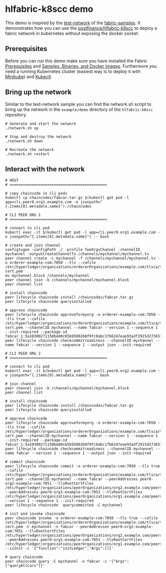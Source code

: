 # hlfabric-k8scc demo
This demo is inspired by the [test-network](https://github.com/hyperledger/fabric-samples/tree/master/test-network) of 
the [fabric-samples](https://github.com/hyperledger/fabric-samples).
It demonstrates how you can use the [postfinance/hlfabric-k8scc](https://github.com/postfinance/hlfabric-k8scc/) 
to deploy a fabric network in kubernetes without exposing the docker socket.

## Prerequisites
Before you can run this demo make sure you have installed the Fabric  
[Prerequisites](https://hyperledger-fabric.readthedocs.io/en/latest/prereqs.html) and 
[Samples, Binaries, and Docker Images](https://hyperledger-fabric.readthedocs.io/en/latest/install.html).
Furthermore you need a running Kubernetes cluster (easiest way is to deploy it with [Minikube](https://kubernetes.io/docs/tasks/tools/install-minikube/)) 
and [Kubectl](https://kubernetes.io/docs/tasks/tools/install-kubectl/).

## Bring up the network
Similar to the test-network sample you can find the network.sh script to bring up the network in the ```example/demo``` 
directory of the ```hlfabric-k8scc``` repository.
```shell script
# Generate and start the network
./network.sh up

# Stop and destroy the network
./network.sh down

# Recreate the network
./network.sh restart
```

## Interact with the network
```shell script
# HOST
# ============================================

# copy chaincode in cli pods
kubectl cp chaincodes/fabcar.tar.gz $(kubectl get pod -l app=cli.peer0.org1.example.com -o jsonpath="{.items[0].metadata.name}"):/chaincodes

# CLI PEER ORG 1
# ============================================

# connect to cli pod
kubectl exec -it $(kubectl get pod -l app=cli.peer0.org1.example.com -o jsonpath="{.items[0].metadata.name}") -- bash

# create and join channel
configtxgen -configPath ./ -profile TwoOrgsChannel -channelID mychannel -outputCreateChannelTx /channels/mychannel/mychannel.tx
peer channel create -c mychannel -f /channels/mychannel/mychannel.tx -o orderer-example-com:7050 --tls --cafile /etc/hyperledger/organizations/ordererOrganizations/example.com/tlsca/tlsca.example.com-cert.pem
mv mychannel.block /channels/mychannel
peer channel join -b /channels/mychannel/mychannel.block
peer channel list

# install chaincode
peer lifecycle chaincode install /chaincodes/fabcar.tar.gz
peer lifecycle chaincode queryinstalled

# approve chaincode
peer lifecycle chaincode approveformyorg -o orderer-example-com:7050 --tls true --cafile /etc/hyperledger/organizations/ordererOrganizations/example.com/tlsca/tlsca.example.com-cert.pem --channelID mychannel --name fabcar --version 1 --sequence 1 --init-required --package-id fabcar_1:5a10300271158be80c65b9500268f9fc0abc1fb6247eae93adf2915d273651f4
peer lifecycle chaincode checkcommitreadiness --channelID mychannel --name fabcar --version 1 --sequence 1 --output json --init-required

# CLI PEER ORG 2
# ============================================

# connect to cli pod
kubectl exec -it $(kubectl get pod -l app=cli.peer0.org2.example.com -o jsonpath="{.items[0].metadata.name}") -- bash

# join channel
peer channel join -b /channels/mychannel/mychannel.block
peer channel list

# install chaincode
peer lifecycle chaincode install /chaincodes/fabcar.tar.gz
peer lifecycle chaincode queryinstalled

# approve chaincode
peer lifecycle chaincode approveformyorg -o orderer-example-com:7050 --tls true --cafile /etc/hyperledger/organizations/ordererOrganizations/example.com/tlsca/tlsca.example.com-cert.pem --channelID mychannel --name fabcar --version 1 --sequence 1 --init-required --package-id fabcar_1:5a10300271158be80c65b9500268f9fc0abc1fb6247eae93adf2915d273651f4
peer lifecycle chaincode checkcommitreadiness --channelID mychannel --name fabcar --version 1 --sequence 1 --output json --init-required

# commit chaincode
peer lifecycle chaincode commit -o orderer-example-com:7050 --tls true --cafile /etc/hyperledger/organizations/ordererOrganizations/example.com/tlsca/tlsca.example.com-cert.pem --channelID mychannel --name fabcar --peerAddresses peer0-org2-example-com:7051 --tlsRootCertFiles /etc/hyperledger/organizations/peerOrganizations/org2.example.com/peers/peer0.org2.example.com/tls/ca.crt --peerAddresses peer0-org1-example-com:7051 --tlsRootCertFiles /etc/hyperledger/organizations/peerOrganizations/org1.example.com/peers/peer0.org1.example.com/tls/ca.crt --version 1 --sequence 1 --init-required
peer lifecycle chaincode  querycommitted -C mychannel

# init and invoke chaincode
peer chaincode invoke -o orderer-example-com:7050 --tls true --cafile /etc/hyperledger/organizations/ordererOrganizations/example.com/tlsca/tlsca.example.com-cert.pem -C mychannel -n fabcar --peerAddresses peer0-org2-example-com:7051 --tlsRootCertFiles /etc/hyperledger/organizations/peerOrganizations/org2.example.com/peers/peer0.org2.example.com/tls/ca.crt --peerAddresses peer0-org1-example-com:7051 --tlsRootCertFiles /etc/hyperledger/organizations/peerOrganizations/org1.example.com/peers/peer0.org1.example.com/tls/ca.crt --isInit -c '{"function":"initLedger","Args":[]}'

# query chaincode
peer chaincode query -C mychannel -n fabcar -c '{"Args":["queryAllCars"]}'
```